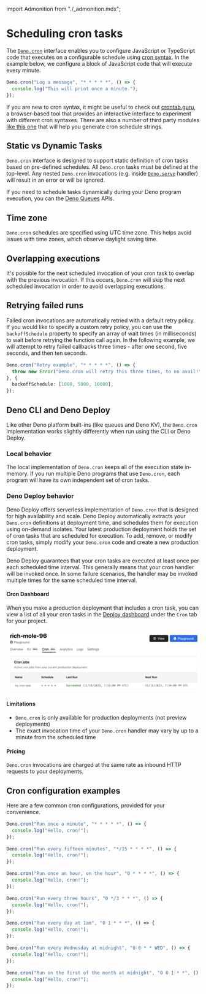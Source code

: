 import Admonition from "./_admonition.mdx";

# Scheduling cron tasks

<Admonition />

The [`Deno.cron`](https://deno.land/api?s=Deno.cron&unstable=) interface enables
you to configure JavaScript or TypeScript code that executes on a configurable
schedule using [cron syntax](https://en.wikipedia.org/wiki/Cron). In the example
below, we configure a block of JavaScript code that will execute every minute.

```ts
Deno.cron("Log a message", "* * * * *", () => {
  console.log("This will print once a minute.");
});
```

If you are new to cron syntax, it might be useful to check out
[crontab.guru](https://crontab.guru/), a browser-based tool that provides an
interactive interface to experiment with different cron syntaxes. There are also
a number of third party modules
[like this one](https://www.npmjs.com/package/cron-time-generator) that will
help you generate cron schedule strings.

## Static vs Dynamic Tasks

`Deno.cron` interface is designed to support static definition of cron tasks
based on pre-defined schedules. All `Deno.cron` tasks must be defined at the
top-level. Any nested `Deno.cron` invocations (e.g. inside
[`Deno.serve`](https://deno.land/api?s=Deno.serve&unstable=) handler) will
result in an error or will be ignored.

If you need to schedule tasks dynamically during your Deno program execution,
you can the [Deno Queues](./queue_overview) APIs.

## Time zone

`Deno.cron` schedules are specified using UTC time zone. This helps avoid issues
with time zones, which observe daylight saving time.

## Overlapping executions

It's possible for the next scheduled invocation of your cron task to overlap
with the previous invocation. If this occurs, `Deno.cron` will skip the next
scheduled invocation in order to avoid overlapping executions.

## Retrying failed runs

Failed cron invocations are automatically retried with a default retry policy.
If you would like to specify a custom retry policy, you can use the
`backoffSchedule` property to specify an array of wait times (in milliseconds)
to wait before retrying the function call again. In the following example, we
will attempt to retry failed callbacks three times - after one second, five
seconds, and then ten seconds.

```ts
Deno.cron("Retry example", "* * * * *", () => {
  throw new Error("Deno.cron will retry this three times, to no avail!");
}, {
  backoffSchedule: [1000, 5000, 10000],
});
```

## Deno CLI and Deno Deploy

Like other Deno platform built-ins (like queues and Deno KV), the `Deno.cron`
implementation works slightly differently when run using the CLI or Deno Deploy.

### Local behavior

The local implementation of `Deno.cron` keeps all of the execution state
in-memory. If you run multiple Deno programs that use `Deno.cron`, each program
will have its own independent set of cron tasks.

### Deno Deploy behavior

Deno Deploy offers serverless implementation of `Deno.cron` that is designed for
high availability and scale. Deno Deploy automatically extracts your `Deno.cron`
definitions at deployment time, and schedules them for execution using on-demand
isolates. Your latest production deployment holds the set of cron tasks that are
scheduled for execution. To add, remove, or modify cron tasks, simply modify
your `Deno.cron` code and create a new production deployment.

Deno Deploy guarantees that your cron tasks are executed at least once per each
scheduled time interval. This generally means that your cron handler will be
invoked once. In some failure scenarios, the handler may be invoked multiple
times for the same scheduled time interval.

#### Cron Dashboard

When you make a production deployment that includes a cron task, you can view a
list of all your cron tasks in the
[Deploy dashboard](https://dash.deno.com/projects) under the `Cron` tab for your
project.

![a listing of cron tasks in the Deno dashboard](./images/cron-tasks.png)

#### Limitations

- `Deno.cron` is only available for production deployments (not preview
  deployments)
- The exact invocation time of your `Deno.cron` handler may vary by up to a
  minute from the scheduled time

#### Pricing

`Deno.cron` invocations are charged at the same rate as inbound HTTP requests to
your deployments.

## Cron configuration examples

Here are a few common cron configurations, provided for your convenience.

```ts title="Run once a minute"
Deno.cron("Run once a minute", "* * * * *", () => {
  console.log("Hello, cron!");
});
```

```ts title="Run every fifteen minutes"
Deno.cron("Run every fifteen minutes", "*/15 * * * *", () => {
  console.log("Hello, cron!");
});
```

```ts title="Run once an hour, on the hour"
Deno.cron("Run once an hour, on the hour", "0 * * * *", () => {
  console.log("Hello, cron!");
});
```

```ts title="Run every three hours"
Deno.cron("Run every three hours", "0 */3 * * *", () => {
  console.log("Hello, cron!");
});
```

```ts title="Run every day at 1am"
Deno.cron("Run every day at 1am", "0 1 * * *", () => {
  console.log("Hello, cron!");
});
```

```ts title="Run every Wednesday at midnight"
Deno.cron("Run every Wednesday at midnight", "0 0 * * WED", () => {
  console.log("Hello, cron!");
});
```

```ts title="Run on the first of the month at midnight"
Deno.cron("Run on the first of the month at midnight", "0 0 1 * *", () => {
  console.log("Hello, cron!");
});
```
